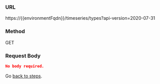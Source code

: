 ### URL
https://{{environmentFqdn}}/timeseries/types?api-version=2020-07-31

### Method
GET

### Request Body
```JSON
No body required.
```

Go [back to steps](../step-06-postman-apis/README.md).